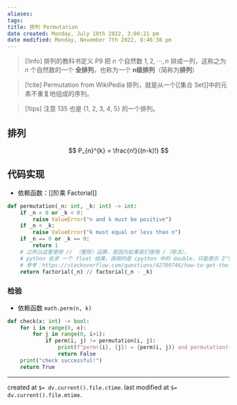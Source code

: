 ```yaml
---
aliases: 
tags: 
title: 排列 Permutation
date created: Monday, July 18th 2022, 3:00:21 pm
date modified: Monday, November 7th 2022, 8:46:38 pm
---
```

> [!info] 排列的教科书定义 P9
> 把 $n$ 个自然数 $1, 2, \cdots, n$ 排成一列，这称之为 $n$ 个自然数的一个 **全排列**，也称为一个 $\mathbf{n}$**级排列**（简称为**排列**）

> [!cite] Permutation from WikiPedia
> 排列，就是从一个[[集合 Set]]中的元素不重复地组成的序列。

>[!tips] 注意
> 135 也是 {1, 2, 3, 4, 5} 的一个排列。

## 排列


$$ P_{n}^{k} = \frac{n!}{(n-k)!} $$

## 代码实现

- 依赖函数：[[阶乘 Factorial]]

```python
def permutation(_n: int, _k: int) -> int:  
    if _n < 0 or _k < 0:  
        raise ValueError("n and k must be positive")  
    if _n < _k:  
        raise ValueError("k must equal or less than n")  
    if _n == 0 or _k == 0:  
        return 1  
    # 之所以这里使用 // （整除）运算，是因为如果我们使用 /（除法），  
    # python 会求 一个 float 结果，调用的是 cpython 中的 double，只能表示 2^53 的值，无法表示全部的整数。  
    # 参考：https://stackoverflow.com/questions/42709746/how-to-get-the-correct-accuracy-with-big-integer-division-in-python  
    return factorial(_n) // factorial(_n - _k)
```

### 检验

- 依赖函数 `math.perm(n, k)`

```python
def check(x: int) -> bool:  
    for i in range(0, x):  
        for j in range(0, i+1):  
            if perm(i, j) != permutation(i, j):  
                print(f"perm({i}, {j}) = {perm(i, j)} and permutation({i, j}) = {permutation(i, j)}")  
                return False  
    print("check successful!")  
    return True
```

---

created at `$= dv.current().file.ctime`.
last modified at `$= dv.current().file.mtime`.